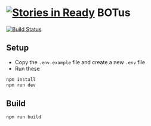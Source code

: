 [![Stories in Ready](https://badge.waffle.io/MABOOTYNG-RACKY/BOTus.png?label=ready&title=Ready)](https://waffle.io/MABOOTYNG-RACKY/BOTus?utm_source=badge)
BOTus
===================

[![Build Status](https://travis-ci.org/MABOOTYNG-RACKY/BOTus.svg?branch=master)](https://travis-ci.org/MABOOTYNG-RACKY/BOTus)

## Setup
- Copy the `.env.example` file and create a new `.env` file
- Run these
```sh
npm install
npm run dev
```

## Build
```sh
npm run build
```
